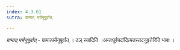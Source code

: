 ```yaml
---
index: 4.3.61
sutra: ग्रामात् पर्यनुपूर्वात्

---
```

_ग्रामात् पर्यनुपूर्वात्_ - ग्रामात्पर्यनुपूर्वात् । ठञ् स्यादिति ।अन्तःपूर्वपदा॑दित्यतस्तदनुवृत्तेरिति भावः ।